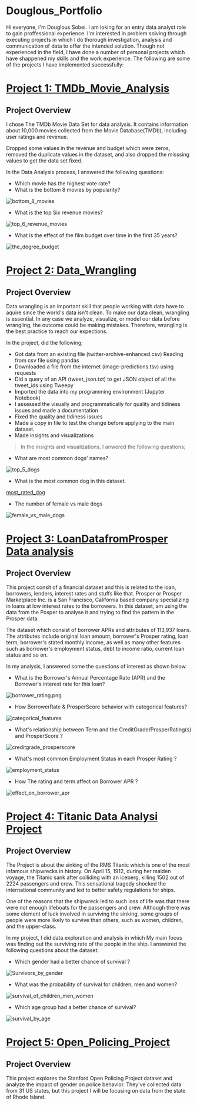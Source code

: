 # Douglous_Portfolio

Hi everyone, I'm Douglous Sobei. I am loking for an entry data analyst role to gain proffessional experience.
I'm interested in problem solving through executing projects in which I do thorough investigation, analysis and communication of data to offer the intended solution.
Though not experienced in the field, I have done a number of personal projects which have shappened my skills and the work experience. The following are some of the projects I have implemented successfully:

# [Project 1: TMDb_Movie_Analysis](https://github.com/Douglous-Sobei/TMDb_Movie_Analysis)
## Project Overview

I chose The TMDb Movie Data Set for data analysis. It contains information about 10,000 movies collected from the Movie Database(TMDb), including user ratings and revenue.

Dropped some values in the revenue and budget which were zeros, removed the duplicate values in the dataset, and also dropped the misssing values to get the data set fixed.

In the Data Analysis process, I answered the following questions:
- Which movie has the highest vote rate?
- What is the bottom 8 movies by popularity?

![bottom_8_movies](Images/bottom_8_movies.png)

- What is the top Six revenue movies?

![top_6_revenue_movies](Images/top_6_revenue_movies.png)

- What is the effect of the film budget over time in the first 35 years?

![the_degree_budget](Images/the_degree_budget.png)

# [Project 2: Data_Wrangling](https://github.com/Douglous-Sobei/Data_Wrangling)
## Project Overview
Data wrangling is an important skill that people working with data have to aquire since the world's data isn't clean. To make our data clean, wrangling is essential. In any case we analyze, visualize, or model our data before wrangling, the outcome could be making mistakes. Therefore, wrangling is the best practice to reach our expections.

In the project, did the following;
- Got data from an existing file (twitter-archive-enhanced.csv) Reading from csv file using pandas
- Downloaded a file from the internet (image-predictions.tsv) using requests
- Did a query of an API (tweet_json.txt) to get JSON object of all the tweet_ids using Tweepy
- Imported the data into my programming environment (Jupyter Notebook)
- I assessed the visually and programmatically for quality and tidiness issues and made a documentation
- Fixed the quality and tidiness issues
- Made a copy in file to test the change before applying to the main dataset.
- Made insights and visualizations
> In the insights and visualizations, I anwered the following questions;

- What are most common dogs' names?

![top_5_dogs](Images/top_5_dogs.png)

- What is the most common dog in this dataset.

[most_rated_dog](Images/most_rated_dog.png)

- The number of female vs male dogs

![female_vs_male_dogs](Images/female_vs_male_dogs.png)

# [Project 3: LoanDatafromProsper Data analysis](https://github.com/Douglous-Sobei/LoanDatafromProsper)
## Project Overview
This project consit of a financial dataset and this is related to the loan, borrowers, lenders, interest rates and stuffs like that. Prosper or Prosper Marketplace Inc. is a San Francisco, California based company specializing in loans at low interest rates to the borrowers. In this dataset, am using the data from the Posper to analyse it and trying to find the pattern in the Prosper data.

The dataset which consist of borrower APRs and attributes of 113,937 loans. The attributes include original loan amount, borrower's Prosper rating, loan term, borrower's stated monthly income, as well as many other features such as borrower's employment status, debt to income ratio, current loan status and so on.

In my analysis, I answered some the questions of interest as shown below.
- What is the Borrower's Annual Percentage Rate (APR) and the Borrower's interest rate for this loan?

![borrower_rating.png](Images/borrower_rating.png)

- How BorrowerRate & ProsperScore behavior with categorical features?

![categorical_features](Images/categorical_features.png)

- What's relationship between Term and the CreditGrade/ProsperRating(s) and ProsperScore ?

![creditgrade_prosperscore](Images/creditgrade_prosperscore.png)

- What's most common Employment Status in each Prosper Rating ?

![employment_status](Images/employment_status.png)

- How The rating and term affect on Borrower APR ?

![effect_on_borrower_apr](Images/effect_on_borrower_apr.png)

# [Project 4: Titanic Data Analysi Project](https://github.com/Douglous-Sobei/Titanic_Data_anaysis_project)
## Project Overview
The Project is about the sinking of the RMS Titanic which is one of the most infamous shipwrecks in history. On April 15, 1912, during her maiden voyage, the Titanic sank after colliding with an iceberg, killing 1502 out of 2224 passengers and crew. This sensational tragedy shocked the international community and led to better safety regulations for ships.

One of the reasons that the shipwreck led to such loss of life was that there were not enough lifeboats for the passengers and crew. Although there was some element of luck involved in surviving the sinking, some groups of people were more likely to survive than others, such as women, children, and the upper-class.

In my project, I did data exploration and analysis in which My main focus was finding out the surviving rate of the people in the ship. I answered the following questions about the dataset:
- Which gender had a better chance of survival ?

![Survivors_by_gender](Images/Survivors_by_gender.png)

- What was the probability of survival for children, men and women?

![survival_of_children_men_women](Images/survival_of_children_men_women.png)

- Which age group had a better chance of survival?

![survival_by_age](Images/survival_by_age.png)

# [Project 5: Open_Policing_Project](https://github.com/Douglous-Sobei/Open_Policing_Project)
## Project Overview
This project explores the Stanford Open Policing Project dataset and analyze the impact of gender on police behavior. They've collected data from 31 US states, but this project I will be focusing on data from the state of Rhode Island.
